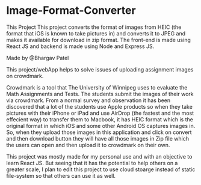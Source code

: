 # Image-Format-Converter
This Project This project converts the format of images from HEIC (the format that iOS is known to take pictures in) and converts it to JPEG 
and makes it available for download in zip format. The front-end is made using React JS and backend is made using Node and Express JS.

Made by @Bhargav Patel

This project/webApp helps to solve issues of uploading assignment images on crowdmark. 

Crowdmark is a tool that The University of Winnipeg uses to evaluate the Math Assignments and Tests. The students submit the images of their work via crowdmark.
From a normal survey and observation it has been discovered that a lot of the students use Apple products so when they take pictures with their iPhone or iPad
and use AirDrop (the fastest and the most effecient way) to transfer them to Macbook, it has HEIC format which is the original format in which iOS and some other 
Android OS captures images in. So, when they upload those images in this application and click on convert and then download button they will have all those images
in Zip file which the users can open and then upload it to crowdmark on their own.

This project was mostly made for my personal use and with an objective to learn React JS. But seeing that it has the potential to help others on a greater scale,
I plan to edit this project to use cloud stoarge instead of static file-system so that others can use it as well.
